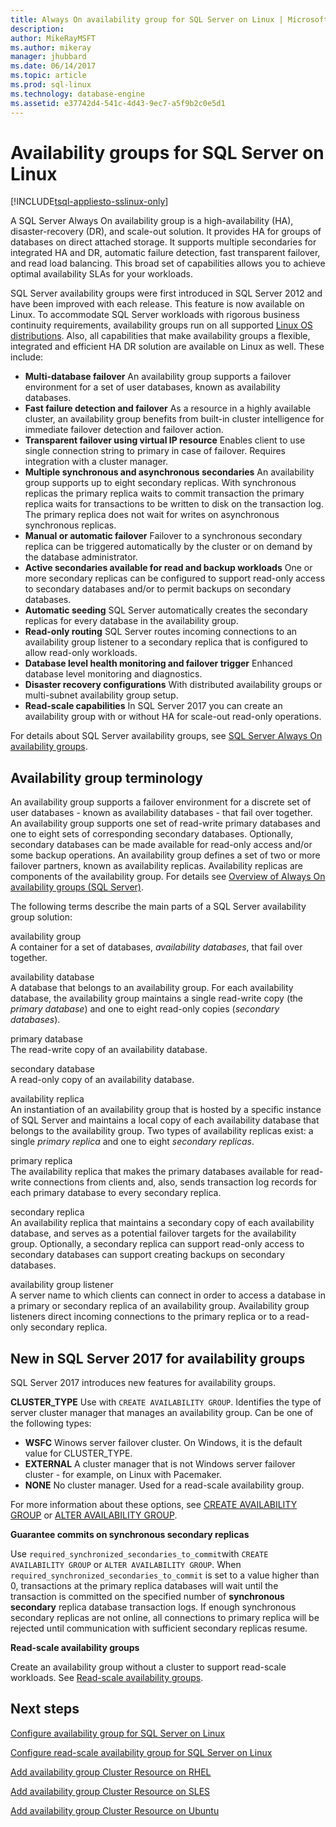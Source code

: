 ```yaml
---
title: Always On availability group for SQL Server on Linux | Microsoft Docs
description: 
author: MikeRayMSFT 
ms.author: mikeray 
manager: jhubbard
ms.date: 06/14/2017
ms.topic: article
ms.prod: sql-linux
ms.technology: database-engine
ms.assetid: e37742d4-541c-4d43-9ec7-a5f9b2c0e5d1 
---
```

# Availability groups for SQL Server on Linux

[!INCLUDE[tsql-appliesto-sslinux-only](../includes/tsql-appliesto-sslinux-only.md)]

A SQL Server Always On availability group is a high-availability (HA), disaster-recovery (DR), and scale-out solution. It provides HA for groups of databases on direct attached storage. It supports multiple secondaries for integrated HA and DR, automatic failure detection, fast transparent failover, and read load balancing. This broad set of capabilities allows you to achieve optimal availability SLAs for your workloads.

SQL Server availability groups were first introduced in SQL Server 2012 and have been improved with each release. This feature is now available on Linux. To accommodate SQL Server workloads with rigorous business continuity requirements, availability groups run on all supported [Linux OS distributions](sql-server-linux-release-notes.md). Also, all capabilities that make availability groups a flexible, integrated and efficient HA DR solution are available on Linux as well. These include: 

- **Multi-database failover**
   An availability group supports a failover environment for a set of user databases, known as availability databases.
- **Fast failure detection and failover**
   As a resource in a highly available cluster, an availability group benefits from built-in cluster intelligence for immediate failover detection and failover action.
- **Transparent failover using virtual IP resource**
   Enables client to use single connection string to primary in case of failover. Requires integration with a cluster manager.
- **Multiple synchronous and asynchronous secondaries**
   An availability group supports up to eight secondary replicas. With synchronous replicas the primary replica waits to commit transaction the primary replica waits for transactions to be written to disk on the transaction log. The primary replica does not wait for writes on asynchronous synchronous replicas.  
- **Manual or automatic failover**
   Failover to a synchronous secondary replica can be triggered automatically by the cluster or on demand by the database administrator.
- **Active secondaries available for read and backup workloads**
   One or more secondary replicas can be configured to support read-only access to secondary databases and/or to permit backups on secondary databases.
- **Automatic seeding**
   SQL Server automatically creates the secondary replicas for every database in the availability group.
- **Read-only routing**
   SQL Server routes incoming connections to an availability group listener to a secondary replica that is configured to allow read-only workloads. 
- **Database level health monitoring and failover trigger**
   Enhanced database level monitoring and diagnostics. 
- **Disaster recovery configurations**
   With distributed availability groups or multi-subnet availability group setup. 
- **Read-scale capabilities**
   In SQL Server 2017 you can create an availability group with or without HA for scale-out read-only operations. 


For details about SQL Server availability groups, see [SQL Server Always On availability groups](http://msdn.microsoft.com/library/hh510230.aspx).

## Availability group terminology

An availability group supports a failover environment for a discrete set of user databases - known as availability databases - that fail over together. An availability group supports one set of read-write primary databases and one to eight sets of corresponding secondary databases. Optionally, secondary databases can be made available for read-only access and/or some backup operations. An availability group defines a set of two or more failover partners, known as availability replicas. Availability replicas are components of the availability group. For details see [Overview of Always On availability groups (SQL Server)](http://msdn.microsoft.com/library/ff877884.aspx).

The following terms describe the main parts of a SQL Server availability group solution:

 availability group  
 A container for a set of databases, *availability databases*, that fail over together.  
  
 availability database  
 A database that belongs to an availability group. For each availability database, the availability group maintains a single read-write copy (the *primary database*) and one to eight read-only copies (*secondary databases*).  
  
 primary database  
 The read-write copy of an availability database.  
  
 secondary database  
 A read-only copy of an availability database.  
  
 availability replica  
 An instantiation of an availability group that is hosted by a specific instance of SQL Server and maintains a local copy of each availability database that belongs to the availability group. Two types of availability replicas exist: a single *primary replica* and one to eight *secondary replicas*.  
  
 primary replica  
 The availability replica that makes the primary databases available for read-write connections from clients and, also, sends transaction log records for each primary database to every secondary replica.  
  
 secondary replica  
 An availability replica that maintains a secondary copy of each availability database, and serves as a potential failover targets for the availability group. Optionally, a secondary replica can support read-only access to secondary databases can support creating backups on secondary databases.  
  
 availability group listener  
 A server name to which clients can connect in order to access a database in a primary or secondary replica of an availability group. Availability group listeners direct incoming connections to the primary replica or to a read-only secondary replica.  


## New in SQL Server 2017 for availability groups

SQL Server 2017 introduces new features for availability groups.

**CLUSTER_TYPE**
Use with `CREATE AVAILABILITY GROUP`. Identifies the type of server cluster manager that manages an availability group. Can be one of the following types:

   - **WSFC**
      Winows server failover cluster. On Windows, it is the default value for CLUSTER_TYPE.
   - **EXTERNAL** 
      A cluster manager that is not Windows server failover cluster - for example, on Linux with Pacemaker.
   - **NONE**
      No cluster manager. Used for a read-scale availability group.

For more information about these options, see [CREATE AVAILABILITY GROUP](http://msdn.microsoft.com/library/ff878399.aspx) or [ALTER AVAILABILITY GROUP](http://msdn.microsoft.com/library/ff878601.aspx).

**Guarantee commits on synchronous secondary replicas**

Use `required_synchronized_secondaries_to_commit`with `CREATE AVAILABILITY GROUP` or `ALTER AVAILABILITY GROUP`. When `required_synchronized_secondaries_to_commit` is set to a value higher than 0, transactions at the primary replica databases will wait until the transaction is committed on the specified number of **synchronous secondary** replica database transaction logs. If enough synchronous secondary replicas are not online, all connections to primary replica will be rejected until communication with sufficient secondary replicas resume.

**Read-scale availability groups**

Create an availability group without a cluster to support read-scale workloads. See [Read-scale availability groups](../database-engine/availability-groups/windows/read-scale-availability-groups.md).

## Next steps

[Configure availability group for SQL Server on Linux](sql-server-linux-availability-group-configure-ha.md)

[Configure read-scale availability group for SQL Server on Linux](sql-server-linux-availability-group-configure-rs.md)

[Add availability group Cluster Resource on RHEL](sql-server-linux-availability-group-cluster-rhel.md)

[Add availability group Cluster Resource on SLES](sql-server-linux-availability-group-cluster-sles.md)

[Add availability group Cluster Resource on Ubuntu](sql-server-linux-availability-group-cluster-ubuntu.md)
